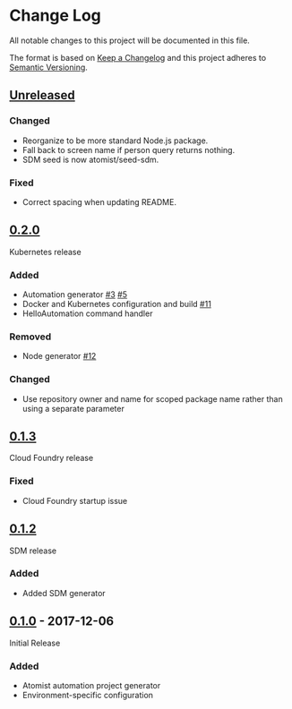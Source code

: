 # Change Log

All notable changes to this project will be documented in this file.

The format is based on [Keep a Changelog](http://keepachangelog.com/)
and this project adheres to [Semantic Versioning](http://semver.org/).

## [Unreleased][]

[Unreleased]: https://github.com/atomist/node-automation/compare/0.2.0...HEAD

### Changed

-   Reorganize to be more standard Node.js package.
-   Fall back to screen name if person query returns nothing.
-   SDM seed is now atomist/seed-sdm.

### Fixed

-   Correct spacing when updating README.

## [0.2.0][]

[0.2.0]: https://github.com/atomist/node-automation/compare/0.1.3...0.2.0

Kubernetes release

### Added

-   Automation generator [#3][3] [#5][5]
-   Docker and Kubernetes configuration and build [#11][11]
-   HelloAutomation command handler

### Removed

-   Node generator [#12][12]

### Changed

-   Use repository owner and name for scoped package name rather than
    using a separate parameter

[3]: https://github.com/atomist/node-automation/issues/3
[5]: https://github.com/atomist/node-automation/issues/5
[11]: https://github.com/atomist/node-automation/issues/11
[12]: https://github.com/atomist/node-automation/issues/12

## [0.1.3][]

[0.1.3]: https://github.com/atomist/node-automation/compare/0.1.2...0.1.3

Cloud Foundry release

### Fixed

-   Cloud Foundry startup issue

## [0.1.2][]

[0.1.2]: https://github.com/atomist/node-automation/compare/0.1.0...0.1.2

SDM release

### Added

-   Added SDM generator

## [0.1.0][] - 2017-12-06

[0.1.0]: https://github.com/atomist/node-automation/tree/0.1.0

Initial Release

### Added

-   Atomist automation project generator
-   Environment-specific configuration
